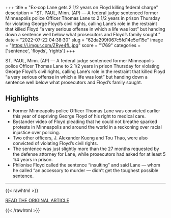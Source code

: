 +++
title = "Ex-cop Lane gets 2 1/2 years on Floyd killing federal charge"
description = "ST. PAUL, Minn. (AP) — A federal judge sentenced former Minneapolis police Officer Thomas Lane to 2 1/2 years in prison Thursday for violating George Floyd’s civil rights, calling Lane’s role in the restraint that killed Floyd  “a very serious offense in which a life was lost” but handing down a sentence well below what prosecutors and Floyd’s family sought."
date = "2022-07-22 04:38:30"
slug = "62da299f067c5fd14e5ef15e"
image = "https://i.imgur.com/ZRye4fL.jpg"
score = "1769"
categories = ['sentence', 'floyds', 'rights']
+++

ST. PAUL, Minn. (AP) — A federal judge sentenced former Minneapolis police Officer Thomas Lane to 2 1/2 years in prison Thursday for violating George Floyd’s civil rights, calling Lane’s role in the restraint that killed Floyd  “a very serious offense in which a life was lost” but handing down a sentence well below what prosecutors and Floyd’s family sought.

## Highlights

- Former Minneapolis police Officer Thomas Lane was convicted earlier this year of depriving George Floyd of his right to medical care.
- Bystander video of Floyd pleading that he could not breathe sparked protests in Minneapolis and around the world in a reckoning over racial injustice over policing.
- Two other officers, J. Alexander Kueng and Tou Thao, were also convicted of violating Floyd’s civil rights.
- The sentence was just slightly more than the 27 months requested by the defense attorney for Lane, while prosecutors had asked for at least 5 1/4 years in prison.
- Philonise Floyd called the sentence “insulting” and said Lane — whom he called “an accessory to murder — didn’t get the toughest possible sentence.

---

{{< rawhtml >}}
  <p class="article-category">
    <a target="_blank" href="https://apnews.com/article/death-of-george-floyd-police-minneapolis-thomas-lane-ffc19860301d277a32a18e1067bc4d4e">READ THE ORIGINAL ARTICLE</a>
  </p>
{{< /rawhtml >}}
